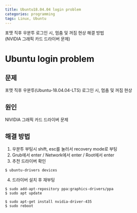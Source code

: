 ```yaml
---
title: Ubuntu18.04.04 login problem
categories: programming
tags: Linux, Ubuntu
---
```


포맷 직후 우분투 로그인 시, 멈춤 및 꺼짐 현상 해결 방법<br/>(NVIDIA 그래픽 카드 드라이버 문제)

<!-- more -->

# Ubuntu login problem

## 문제

포맷 직후 우분투(Ubuntu-18.04.04-LTS) 로그인 시, 멈춤 및 꺼짐 현상<br/>

## 원인

NIVIDIA 그래픽 카드 드라이버 문제

## 해결 방법

1. 우분투 부팅시 shift, esc를 눌러서 recovery mode로 부팅
2. Grub에서 enter / Network에서 enter / Root에서 enter
3. 추천 드라이버 확인
```
$ ubuntu-drivers devices
```
4. 드라이버 설치 후 재부팅
```
$ sudo add-apt-repository ppa:graphics-drivers/ppa
$ sudo apt update
```
```
$ sudo apt-get install nvidia-driver-435
$ sudo reboot
```
